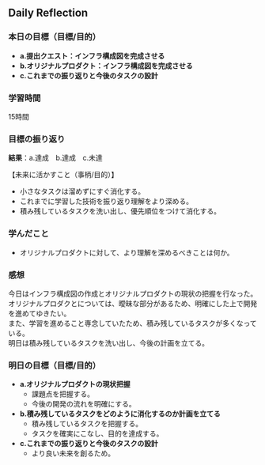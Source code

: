 ## Daily Reflection

### 本日の目標（目標/目的）
- **a.提出クエスト：インフラ構成図を完成させる**  
- **b.オリジナルプロダクト：インフラ構成図を完成させる**  
- **c.これまでの振り返りと今後のタスクの設計**  

### 学習時間
15時間

### 目標の振り返り
**結果**：a.達成　b.達成　c.未達

【未来に活かすこと（事柄/目的）】
- 小さなタスクは溜めずにすぐ消化する。
- これまでに学習した技術を振り返り理解をより深める。
- 積み残しているタスクを洗い出し、優先順位をつけて消化する。

### 学んだこと

- オリジナルプロダクトに対して、より理解を深めるべきことは何か。

### 感想
今日はインフラ構成図の作成とオリジナルプロダクトの現状の把握を行なった。  
オリジナルプロダクとについては、曖昧な部分があるため、明確にした上で開発を進めてゆきたい。  
また、学習を進めること専念していたため、積み残しているタスクが多くなっている。  
明日は積み残しているタスクを洗い出し、今後の計画を立てる。  

### 明日の目標（目標/目的）
- **a.オリジナルプロダクトの現状把握**  
  - 課題点を把握する。
  - 今後の開発の流れを明確にする。
- **b.積み残しているタスクをどのように消化するのか計画を立てる**
  - 積み残しているタスクを把握する。
  - タスクを確実にこなし、目的を達成する。
- **c.これまでの振り返りと今後のタスクの設計**  
  - より良い未来を創るため。
